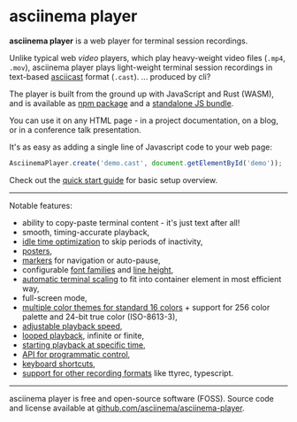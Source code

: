 # asciinema player

__asciinema player__ is a web player for terminal session recordings.

Unlike typical web _video_ players, which play heavy-weight video files (`.mp4`,
`.mov`), asciinema player plays light-weight terminal session recordings in
text-based [asciicast](../asciicast/v2/) format (`.cast`). ... produced by cli?

<div class="player" id="player-manual-player-intro"></div>

The player is built from the ground up with JavaScript and Rust (WASM), and is
available as [npm package](https://www.npmjs.com/package/asciinema-player) and a
[standalone JS
bundle](https://github.com/asciinema/asciinema-player/releases/latest).

You can use it on any HTML page - in a project documentation, on a blog, or in a
conference talk presentation.

It's as easy as adding a single line of Javascript code to your web page:

```javascript
AsciinemaPlayer.create('demo.cast', document.getElementById('demo'));
```

Check out the [quick start guide](quick-start/) for basic setup overview.

---

Notable features:

* ability to copy-paste terminal content - it's just text after all!
* smooth, timing-accurate playback,
* [idle time optimization](options/#idletimelimit) to skip periods of
  inactivity,
* [posters](options/#poster),
* [markers](markers/) for navigation or auto-pause,
* configurable [font families](options/#terminalfontfamily) and [line
  height](options/#terminallineheight),
* [automatic terminal scaling](options/#fit) to fit into container element in
  most efficient way,
* full-screen mode,
* [multiple color themes for standard 16 colors](options/#theme) + support for
  256 color palette and 24-bit true color (ISO-8613-3),
* [adjustable playback speed](options/#speed),
* [looped playback](options/#loop), infinite or finite,
* [starting playback at specific time](options/#startat),
* [API for programmatic control](api/),
* [keyboard shortcuts](shortcuts/),
* [support for other recording
  formats](loading/#playing-other-recording-formats) like ttyrec, typescript.

---

asciinema player is free and open-source software (FOSS). Source code and
license available at
[github.com/asciinema/asciinema-player](https://github.com/asciinema/asciinema-player).
